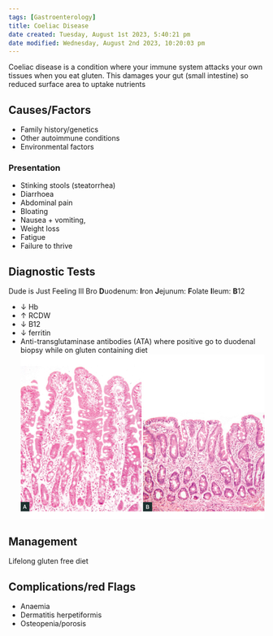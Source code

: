 ```yaml
---
tags: [Gastroenterology]
title: Coeliac Disease
date created: Tuesday, August 1st 2023, 5:40:21 pm
date modified: Wednesday, August 2nd 2023, 10:20:03 pm
---
```


Coeliac disease is a condition where your immune system attacks your own tissues when you eat gluten. This damages your gut (small intestine) so reduced surface area to uptake nutrients

## Causes/Factors

- Family history/genetics
- Other autoimmune conditions
- Environmental factors

### Presentation

- Stinking stools (steatorrhea)
- Diarrhoea
- Abdominal pain
- Bloating
- Nausea + vomiting,
- Weight loss
- Fatigue
- Failure to thrive

## Diagnostic Tests

Dude is Just Feeling Ill Bro
**D**uodenum: **I**ron
**J**ejunum: **F**olate
**I**leum: **B**12

- $\downarrow$ Hb
- $\uparrow$ RCDW
- $\downarrow$ B12
- $\downarrow$ ferritin
- Anti-transglutaminase antibodies (ATA) where positive go to duodenal biopsy while on gluten containing diet
  ![|625](z_attachments/625.png)

## Management

Lifelong gluten free diet

## Complications/red Flags

- Anaemia
- Dermatitis herpetiformis
- Osteopenia/porosis
